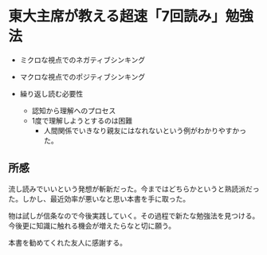 # 東大主席が教える超速「7回読み」勉強法

* ミクロな視点でのネガティブシンキング
* マクロな視点でのポジティブシンキング

* 繰り返し読む必要性
  * 認知から理解へのプロセス
  * 1度で理解しようとするのは困難
    * 人間関係でいきなり親友にはなれないという例がわかりやすかった。

## 所感

流し読みでいいという発想が斬新だった。今まではどちらかというと熟読派だった。しかし、最近効率が悪いなと思い本書を手に取った。

物は試しが信条なので今後実践していく。その過程で新たな勉強法を見つける。今後更に知識に触れる機会が増えたらなと切に願う。

本書を勧めてくれた友人に感謝する。